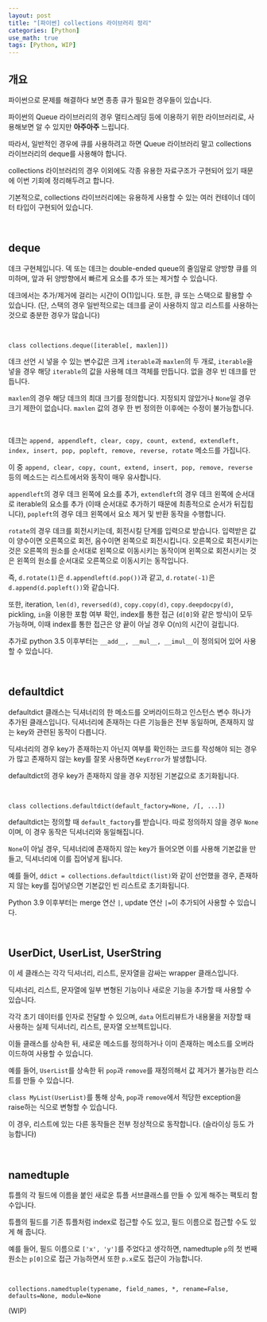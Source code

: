 ```yaml
---
layout: post
title: "[파이썬] collections 라이브러리 정리"
categories: [Python]
use_math: true
tags: [Python, WIP]
---
```


## 개요

파이썬으로 문제를 해결하다 보면 종종 큐가 필요한 경우들이 있습니다.

파이썬의 Queue 라이브러리의 경우 멀티스레딩 등에 이용하기 위한 라이브러리로, 사용해보면 알 수 있지만 **아주아주** 느립니다.

따라서, 일반적인 경우에 큐를 사용하려고 하면 Queue 라이브러리 말고 collections 라이브러리의 deque를 사용해야 합니다.

collections 라이브러리의 경우 이외에도 각종 유용한 자료구조가 구현되어 있기 때문에 이번 기회에 정리해두려고 합니다.

기본적으로, collections 라이브러리에는 유용하게 사용할 수 있는 여러 컨테이너 데이터 타입이 구현되어 있습니다.

&nbsp;

## deque

데크 구현체입니다. 덱 또는 데크는 double-ended queue의 줄임말로 양방향 큐를 의미하며, 앞과 뒤 양방향에서 빠르게 요소를 추가 또는 제거할 수 있습니다.

데크에서는 추가/제거에 걸리는 시간이 O(1)입니다. 또한, 큐 또는 스택으로 활용할 수 있습니다. (단, 스택의 경우 일반적으로는 데크를 굳이 사용하지 않고 리스트를 사용하는 것으로 충분한 경우가 많습니다)

&nbsp;

`class collections.deque([iterable[, maxlen]])`

데크 선언 시 넣을 수 있는 변수값은 크게 `iterable`과 `maxlen`의 두 개로, `iterable`을 넣을 경우 해당 `iterable`의 값을 사용해 데크 객체를 만듭니다. 없을 경우 빈 데크를 만듭니다.

`maxlen`의 경우 해당 데크의 최대 크기를 정의합니다. 지정되지 않았거나 `None`일 경우 크기 제한이 없습니다. `maxlen` 값의 경우 한 번 정의한 이후에는 수정이 불가능합니다.

&nbsp;

데크는 `append, appendleft, clear, copy, count, extend, extendleft, index, insert, pop, popleft, remove, reverse, rotate` 메소드를 가집니다.

이 중 `append, clear, copy, count, extend, insert, pop, remove, reverse` 등의 메소드는 리스트에서와 동작이 매우 유사합니다.

`appendleft`의 경우 데크 왼쪽에 요소를 추가, `extendleft`의 경우 데크 왼쪽에 순서대로 iterable의 요소를 추가 (이때 순서대로 추가하기 때문에 최종적으로 순서가 뒤집힙니다), `popleft`의 경우 데크 왼쪽에서 요소 제거 및 반환 동작을 수행합니다.

`rotate`의 경우 데크를 회전시키는데, 회전시킬 단계를 입력으로 받습니다. 입력받은 값이 양수이면 오른쪽으로 회전, 음수이면 왼쪽으로 회전시킵니다.
오른쪽으로 회전시키는 것은 오른쪽의 원소를 순서대로 왼쪽으로 이동시키는 동작이며 왼쪽으로 회전시키는 것은 왼쪽의 원소를 순서대로 오른쪽으로 이동시키는 동작입니다.

즉, `d.rotate(1)`은 `d.appendleft(d.pop())`과 같고, `d.rotate(-1)`은 `d.append(d.popleft())`와 같습니다.

또한, iteration, `len(d)`, `reversed(d)`, `copy.copy(d)`, `copy.deepdocpy(d)`, pickling, `in`을 이용한 포함 여부 확인, index를 통한 접근 (`d[0]`와 같은 방식)이 모두 가능하며, 이때 index를 통한 접근은 양 끝이 아닐 경우 O(n)의 시간이 걸립니다.

추가로 python 3.5 이후부터는 `__add__, __mul__, __imul__`이 정의되어 있어 사용할 수 있습니다.

&nbsp;

## defaultdict

defaultdict 클래스는 딕셔너리의 한 메소드를 오버라이드하고 인스턴스 변수 하나가 추가된 클래스입니다. 딕셔너리에 존재하는 다른 기능들은 전부 동일하며, 존재하지 않는 key와 관련된 동작이 다릅니다.

딕셔너리의 경우 key가 존재하는지 아닌지 여부를 확인하는 코드를 작성해야 되는 경우가 많고 존재하지 않는 key를 잘못 사용하면 `KeyError`가 발생합니다.

defaultdict의 경우 key가 존재하지 않을 경우 지정된 기본값으로 초기화됩니다.

&nbsp;

`class collections.defaultdict(default_factory=None, /[, ...])`

defaultdict는 정의할 때 `default_factory`를 받습니다. 따로 정의하지 않을 경우 `None`이며, 이 경우 동작은 딕셔너리와 동일해집니다.

`None`이 아닐 경우, 딕셔너리에 존재하지 않는 key가 들어오면 이를 사용해 기본값을 만들고, 딕셔너리에 이를 집어넣게 됩니다.

예를 들어, `ddict = collections.defaultdict(list)`와 같이 선언했을 경우, 존재하지 않는 key를 집어넣으면 기본값인 빈 리스트로 초기화됩니다.

Python 3.9 이후부터는 merge 연산 `|`, update 연산 `|=`이 추가되어 사용할 수 있습니다.

&nbsp;

## UserDict, UserList, UserString

이 세 클래스는 각각 딕셔너리, 리스트, 문자열을 감싸는 wrapper 클래스입니다.

딕셔너리, 리스트, 문자열에 일부 변형된 기능이나 새로운 기능을 추가할 때 사용할 수 있습니다.

각각 초기 데이터를 인자로 전달할 수 있으며, `data` 어트리뷰트가 내용물을 저장할 때 사용하는 실제 딕셔너리, 리스트, 문자열 오브젝트입니다.

이들 클래스를 상속한 뒤, 새로운 메소드를 정의하거나 이미 존재하는 메소드를 오버라이드하여 사용할 수 있습니다.

예를 들어, `UserList`를 상속한 뒤 `pop`과 `remove`를 재정의해서 값 제거가 불가능한 리스트를 만들 수 있습니다.

`class MyList(UserList)`를 통해 상속, `pop`과 `remove`에서 적당한 exception을 raise하는 식으로 변형할 수 있습니다.

이 경우, 리스트에 있는 다른 동작들은 전부 정상적으로 동작합니다. (슬라이싱 등도 가능합니다)

&nbsp;

## namedtuple

튜플의 각 필드에 이름을 붙인 새로운 튜플 서브클래스를 만들 수 있게 해주는 팩토리 함수입니다.

튜플의 필드를 기존 튜플처럼 index로 접근할 수도 있고, 필드 이름으로 접근할 수도 있게 해 줍니다.

예를 들어, 필드 이름으로 `['x', 'y']`를 주었다고 생각하면, namedtuple `p`의 첫 번째 원소는 `p[0]`으로 접근 가능하면서 또한 `p.x`로도 접근이 가능합니다.

&nbsp;

`collections.namedtuple(typename, field_names, *, rename=False, defaults=None, module=None`

(WIP)